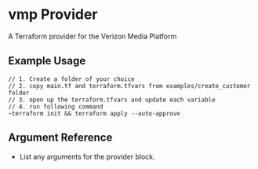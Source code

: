 # vmp Provider

A Terraform provider for the Verizon Media Platform

## Example Usage

```hcl
// 1. Create a folder of your choice 
// 2. copy main.tf and terraform.tfvars from examples/create_customer folder
// 3. open up the terraform.tfvars and update each variable
// 4. run following command
~terraform init && terraform apply --auto-approve
```

## Argument Reference

* List any arguments for the provider block.
